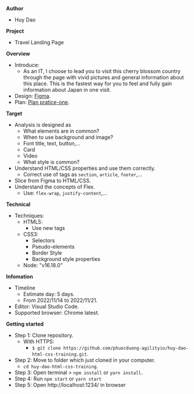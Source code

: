 **Author**
- Huy Dao

**Project**

- Travel Landing Page

**Overview**

- Introduce:
  - As an IT, I choose to lead you to visit this cherry blossom country through the page with vivid pictures and general information about this place. This is the fastest way for you to feel and fully gain information about Japan in one visit.
- Design: [Figma](https://www.figma.com/file/GEdIowP8MaUWaMRaArKe4W/travel-landing-page-jacobvoyles?node-id=810%3A2&t=UTw1OUomyqhfotSl-0).
- Plan: [Plan pratice-one](https://docs.google.com/document/d/1tyIvtr1o-Z8xonDhbTxwYCsDIyozqLfy1ToZvMhNKP0/edit).

**Target**

- Analysis is designed as
  - What elements are in common?
  - When to use background and image?
  - Font title, text, button,...
  - Card
  - Video
  - What style is common?
- Understand HTML/CSS properties and use them correctly.
  - Correct use of tags as `section`, `article`, `footer`,...
- Slice from Figma to HTML/CSS.
- Understand the concepts of Flex.
  - Use: `flex-wrap`, `justify-content`,...

**Technical**

- Techniques:
  - HTML5:
    - Use new tags
  - CSS3:
    - Selectors
    - Pseudo-elements
    - Border Style
    - Background style properties
  - Node: "v16.18.0"

**Infomation**

- Timeline
  - Estimate day: 5 days.
  - From 2022/11/14 to 2022/11/21.
- Editor: Visual Studio Code.
- Supported browser: Chrome latest.

**Getting started**

- Step 1: Clone repository.
  - With HTTPS:
    - `$ git clone https://github.com/phuocduong-agilityio/huy-dao-html-css-training.git`.
- Step 2: Move to folder which just cloned in your computer.
  - `cd huy-dao-html-css-training`.
- Step 3: Open terminal > `npm install` or `yarn install`.
- Step 4: Run `npm start` or `yarn start`
- Step 5: Open http://localhost:1234/ in browser
